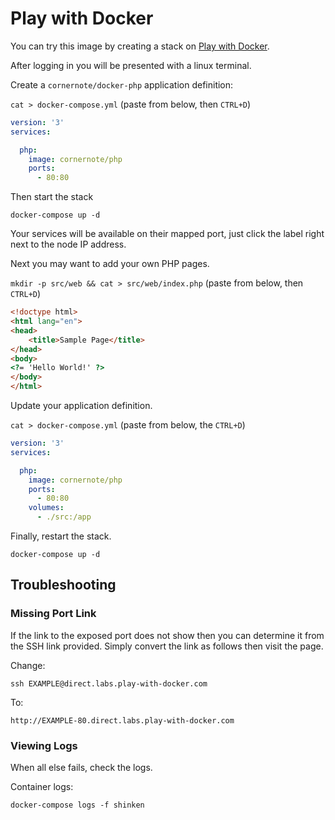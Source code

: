 # Play with Docker

You can try this image by creating a stack on [Play with Docker](http://labs.play-with-docker.com/).

After logging in you will be presented with a linux terminal.

Create a `cornernote/docker-php` application definition:

`cat > docker-compose.yml` (paste from below, then `CTRL+D`)

```yaml
version: '3'
services:

  php:
    image: cornernote/php
    ports:
      - 80:80
```

Then start the stack
    
```shell script
docker-compose up -d
```

Your services will be available on their mapped port, just click the label right next to the node IP address.

Next you may want to add your own PHP pages.

`mkdir -p src/web && cat > src/web/index.php` (paste from below, then `CTRL+D`)

```html
<!doctype html>
<html lang="en">
<head>
    <title>Sample Page</title>
</head>
<body>
<?= 'Hello World!' ?>
</body>
</html>
```

Update your application definition.

`cat > docker-compose.yml` (paste from below, the `CTRL+D`)

```yaml
version: '3'
services:

  php:
    image: cornernote/php
    ports:
      - 80:80
    volumes:
      - ./src:/app
```

Finally, restart the stack.
    
```shell script
docker-compose up -d
```


## Troubleshooting

### Missing Port Link

If the link to the exposed port does not show then you can determine it from the SSH link provided.  Simply convert the link as follows then visit the page.

Change:

```shell script
ssh EXAMPLE@direct.labs.play-with-docker.com
```

To:

```shell script
http://EXAMPLE-80.direct.labs.play-with-docker.com
```

### Viewing Logs

When all else fails, check the logs.

Container logs:

```shell script
docker-compose logs -f shinken
```